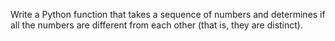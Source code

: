 Write a Python function that takes a sequence of numbers and determines
if all the numbers are different from each other (that is, they are distinct).